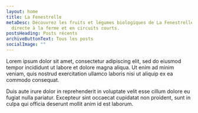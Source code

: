 ```yaml
---
layout: home
title: La Fenestrelle
metaDesc: Découvrez les fruits et légumes biologiques de La Fenestrelle. Vente
  directe à la ferme et en circuits courts.
postsHeading: Posts récents
archiveButtonText: Tous les posts
socialImage: ""
---
```

Lorem ipsum dolor sit amet, consectetur adipiscing elit, sed do eiusmod tempor incididunt ut labore et dolore magna aliqua. Ut enim ad minim veniam, quis nostrud exercitation ullamco laboris nisi ut aliquip ex ea commodo consequat. 

Duis aute irure dolor in reprehenderit in voluptate velit esse cillum dolore eu fugiat nulla pariatur. Excepteur sint occaecat cupidatat non proident, sunt in culpa qui officia deserunt mollit anim id est laborum.